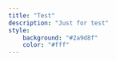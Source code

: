 ```yaml
---
title: "Test"
description: "Just for test"
style:
    background: "#2a9d8f"
    color: "#fff"
---
```

